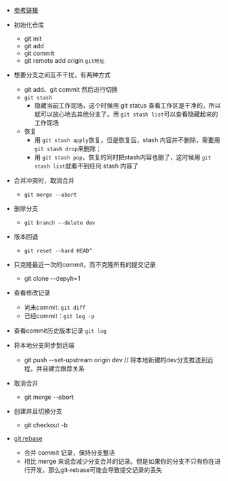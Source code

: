 - [参考链接](https://blog.csdn.net/qq_37140632/article/details/85786089?spm=1001.2101.3001.6650.1&utm_medium=distribute.pc_relevant.none-task-blog-2%7Edefault%7ECTRLIST%7ERate-1-85786089-blog-110071195.pc_relevant_antiscanv3&depth_1-utm_source=distribute.pc_relevant.none-task-blog-2%7Edefault%7ECTRLIST%7ERate-1-85786089-blog-110071195.pc_relevant_antiscanv3&utm_relevant_index=2)

- 初始化仓库
  
  - git init
  - git add 
  - git commit 
  - git remote add origin `git地址`
  
- 想要分支之间互不干扰，有两种方式

  - git add、git commit 然后进行切换
  - `git stash`
    - 隐藏当前工作现场，这个时候用 git status 查看工作区是干净的，所以就可以放心地去其他分支了。用 `git stash list`可以查看隐藏起来的工作现场
  - 恢复
    - 用 `git stash apply`恢复，但是恢复后，stash 内容并不删除，需要用 `git stash drop`来删除；
    - 用 `git stash pop`，恢复的同时把stash内容也删了，这时候用 `git stash list`就看不到任何 stash 内容了

- 合并冲突时，取消合并
  - `git merge --abort`

- 删除分支
  - `git branch --delete dev`

- 版本回退

  - ```
    git reset --hard HEAD^
    ```

- 只克隆最近一次的commit，而不克隆所有的提交记录
  - git  clone --depyh=1

- 查看修改记录

  - 尚未commit: `git diff`
  - 已经commit：`git log -p`

- 查看commit历史版本记录 `git log`

- 将本地分支同步到远端
  - git push --set-upstream origin dev      // 将本地新建的dev分支推送到远程，并且建立跟踪关系 

- 取消合并

  - git merge --abort

- 创建并且切换分支

  - git checkout -b 

- [git rebase](https://blog.csdn.net/Monsterof/article/details/125065210?ops_request_misc=%257B%2522request%255Fid%2522%253A%2522166910433416782395352934%2522%252C%2522scm%2522%253A%252220140713.130102334.pc%255Fall.%2522%257D&request_id=166910433416782395352934&biz_id=0&utm_medium=distribute.pc_search_result.none-task-blog-2~all~first_rank_ecpm_v1~rank_v31_ecpm-4-125065210-null-null.142^v66^control,201^v3^control_1,213^v2^t3_esquery_v2&utm_term=git%20rebase%20%E7%9A%84%E4%BD%9C%E7%94%A8&spm=1018.2226.3001.4187)

  - 合并 commit 记录，保持分支整洁
  - 相比 merge 来说会减少分支合并的记录。但是如果你的分支不只有你在进行开发，那么git-rebase可能会导致提交记录的丢失
